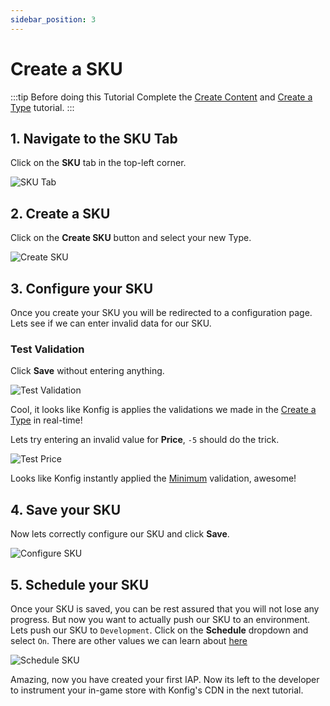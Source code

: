 ```yaml
---
sidebar_position: 3
---
```


# Create a SKU

:::tip Before doing this Tutorial
Complete the [Create Content](/tutorials/create-content) and [Create a Type](/tutorials/create-a-type) tutorial.
:::

## 1. Navigate to the SKU Tab

Click on the **SKU** tab in the top-left corner.

![SKU Tab](/img/sku-tab.png)

## 2. Create a SKU

Click on the **Create SKU** button and select your new Type.

![Create SKU](/img/create-transaction-product.png)

## 3. Configure your SKU

Once you create your SKU you will be redirected to a configuration page. Lets see if we can enter invalid data for our SKU.

### Test Validation

Click **Save** without entering anything.

![Test Validation](/img/test-sku-validation.png)

Cool, it looks like Konfig is applies the validations we made in the [Create a Type](/tutorials/create-a-type) in real-time!

Lets try entering an invalid value for **Price**, `-5` should do the trick.

![Test Price](/img/test-price.png)

Looks like Konfig instantly applied the [Minimum](/reference/field/types/number#minimum) validation, awesome!

## 4. Save your SKU

Now lets correctly configure our SKU and click **Save**.

![Configure SKU](/img/configure-sku.png)

## 5. Schedule your SKU

Once your SKU is saved, you can be rest assured that you will not lose any
progress. But now you want to actually push our SKU to an environment. Lets push our SKU to `Development`. Click on the **Schedule** dropdown and select `On`. There are other values we can learn about [here](/reference/sku/scheduling)

![Schedule SKU](/img/schedule-sku.png)

Amazing, now you have created your first IAP. Now its left to the developer to instrument your in-game store with Konfig's CDN in the next tutorial.
